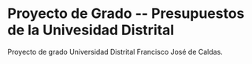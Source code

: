 # Proyecto de Grado -- Presupuestos de la Univesidad Distrital
Proyecto de grado Universidad Distrital Francisco José de Caldas. 
